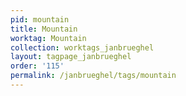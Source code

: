 ```yaml
---
pid: mountain
title: Mountain
worktag: Mountain
collection: worktags_janbrueghel
layout: tagpage_janbrueghel
order: '115'
permalink: /janbrueghel/tags/mountain
---
```

